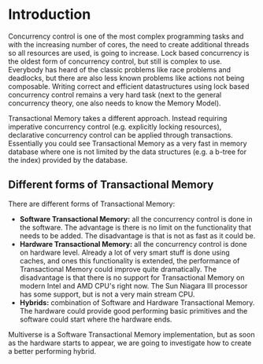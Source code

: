 # Introduction #

Concurrency control is one of the most complex programming tasks and with the increasing number of cores, the need to create additional threads so all resources are used, is going to increase. Lock based concurrency is the oldest form of concurrency control, but still is complex to use. Everybody has heard of the classic problems like race problems and deadlocks, but there are also less known problems like actions not being composable. Writing correct and efficient datastructures using lock based concurrency control remains a very hard task (next to the general concurrency theory, one also needs to know the Memory Model).

Transactional Memory takes a different approach. Instead requiring imperative concurrency control (e.g. explicitly locking resources), declarative concurrency control can be applied through transactions. Essentially you could see Transactional Memory as a very fast in memory database where one is not limited by the data structures (e.g. a b-tree for the index) provided by the database.

## Different forms of Transactional Memory ##

There are different forms of Transactional Memory:
  * **Software Transactional Memory:** all the concurrency control is done in the software. The advantage is there is no limit on the functionality that needs to be added. The disadvantage is that is not as fast as it could be.
  * **Hardware Transactional Memory:** all the concurrency control is done on hardware level. Already a lot of very smart stuff is done using caches, and ones this functionality is extended, the performance of Transactional Memory could improve quite dramatically. The disadvantage is that there is no support for Transactional Memory on modern Intel and AMD CPU's right now. The Sun Niagara III processor has some support, but is not a very main stream CPU.
  * **Hybrids:** combination of Software and Hardware Transactional Memory. The hardware could provide good performing basic primitives and the software could start where the hardware ends.

Multiverse is a Software Transactional Memory implementation, but as soon as the hardware starts to appear, we are going to investigate how to create a better performing hybrid.